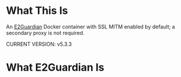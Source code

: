 # What This Is
 An [E2Guardian](https://github.com/e2guardian/e2guardian) Docker container with SSL MITM enabled by default; a secondary proxy is not required.

CURRENT VERSION:  v5.3.3

# What E2Guardian Is

<!--stackedit_data:
eyJoaXN0b3J5IjpbMTc5NjYxNjI4OF19
-->